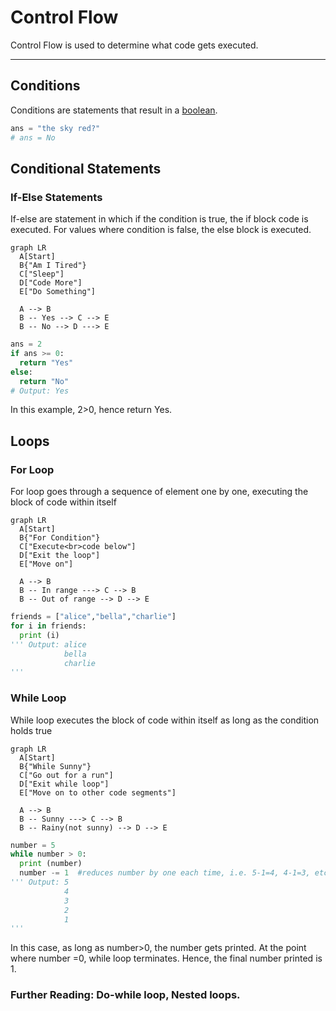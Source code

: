 # Control Flow

Control Flow is used to determine what code gets executed.

---

## Conditions

Conditions are statements that result in a [boolean](./variables.md#boolean).

``` python
ans = "the sky red?"
# ans = No
```

## Conditional Statements

### If-Else Statements

If-else are statement in which if the condition is true, the if block code is executed.
For values where condition is false, the else block is executed.

``` mermaid
graph LR
  A[Start]
  B{"Am I Tired"}
  C["Sleep"]
  D["Code More"]
  E["Do Something"]

  A --> B
  B -- Yes --> C --> E
  B -- No --> D ---> E
```

``` python
ans = 2
if ans >= 0:
  return "Yes"
else:
  return "No"
# Output: Yes
```
In this example, 2>0, hence return Yes.

## Loops

### For Loop
For loop goes through a sequence of element one by one, executing the block of code within itself

``` mermaid
graph LR
  A[Start]
  B{"For Condition"}
  C["Execute<br>code below"]
  D["Exit the loop"]
  E["Move on"]

  A --> B
  B -- In range ---> C --> B
  B -- Out of range --> D --> E
```

``` python
friends = ["alice","bella","charlie"]
for i in friends:
  print (i)
''' Output: alice
            bella
            charlie
'''
```

### While Loop
While loop executes the block of code within itself as long as the condition holds true

``` mermaid
graph LR
  A[Start]
  B{"While Sunny"}
  C["Go out for a run"]
  D["Exit while loop"]
  E["Move on to other code segments"]

  A --> B
  B -- Sunny ---> C --> B
  B -- Rainy(not sunny) --> D --> E
```

``` python
number = 5
while number > 0: 
  print (number)
  number -= 1  #reduces number by one each time, i.e. 5-1=4, 4-1=3, etc
''' Output: 5
            4
            3
            2
            1
'''
```
In this case, as long as number>0, the number gets printed.
At the point where number =0, while loop terminates. 
Hence, the final number printed is 1.

### Further Reading: Do-while loop, Nested loops.


